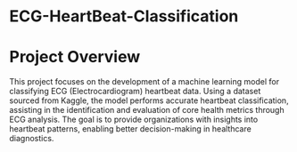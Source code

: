 # ECG-HeartBeat-Classification

# Project Overview
This project focuses on the development of a machine learning model for classifying ECG (Electrocardiogram) heartbeat data. Using a dataset sourced from Kaggle, the model performs accurate heartbeat classification, assisting in the identification and evaluation of core health metrics through ECG analysis. The goal is to provide organizations with insights into heartbeat patterns, enabling better decision-making in healthcare diagnostics.


